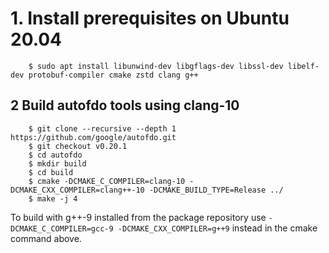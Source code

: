 
# 1. Install prerequisites on Ubuntu 20.04

```
    $ sudo apt install libunwind-dev libgflags-dev libssl-dev libelf-dev protobuf-compiler cmake zstd clang g++
```

## 2 Build autofdo tools using clang-10

```
    $ git clone --recursive --depth 1 https://github.com/google/autofdo.git
    $ git checkout v0.20.1
    $ cd autofdo
    $ mkdir build
    $ cd build 
    $ cmake -DCMAKE_C_COMPILER=clang-10 -DCMAKE_CXX_COMPILER=clang++-10 -DCMAKE_BUILD_TYPE=Release ../
    $ make -j 4
```
To build with g++-9 installed from the package repository use `-DCMAKE_C_COMPILER=gcc-9 -DCMAKE_CXX_COMPILER=g++9` instead in the cmake command above.
